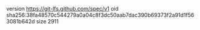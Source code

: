 version https://git-lfs.github.com/spec/v1
oid sha256:38fa48570c544279a0a04c8f3dc50aab7dac390b69373f2a91d1f563081b642d
size 2911
